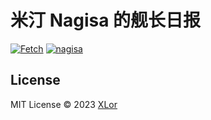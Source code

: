 # 米汀 Nagisa 的舰长日报

[![Fetch](https://github.com/yjl9903/NagisaCaptain/actions/workflows/fetch.yml/badge.svg)](https://github.com/yjl9903/NagisaCaptain/actions/workflows/fetch.yml) [![nagisa](https://img.shields.io/endpoint?url=https://pages.onekuma.cn/project/nagisa-captain&label=Nagisa)](https://nagisa.xlor.cn)

## License

MIT License © 2023 [XLor](https://github.com/yjl9903)
